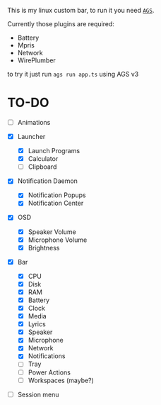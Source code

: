 This is my linux custom bar, to run it you need [`AGS`](https://github.com/aylur/ags/tree/v3).

Currently those plugins are required:
- Battery
- Mpris
- Network
- WirePlumber

to try it just run `ags run app.ts` using AGS v3

# TO-DO

- [ ] Animations

- [x] Launcher
    - [x] Launch Programs
    - [x] Calculator
    - [ ] Clipboard
- [x] Notification Daemon
    - [x] Notification Popups
    - [x] Notification Center
- [x] OSD
    - [x] Speaker Volume
    - [x] Microphone Volume
    - [x] Brightness
- [x] Bar
    - [x] CPU
    - [x] Disk
    - [x] RAM
    - [x] Battery
    - [x] Clock
    - [x] Media
    - [x] Lyrics
    - [x] Speaker
    - [x] Microphone
    - [x] Network
    - [x] Notifications
    - [ ] Tray
    - [ ] Power Actions
    - [ ] Workspaces (maybe?)
- [ ] Session menu